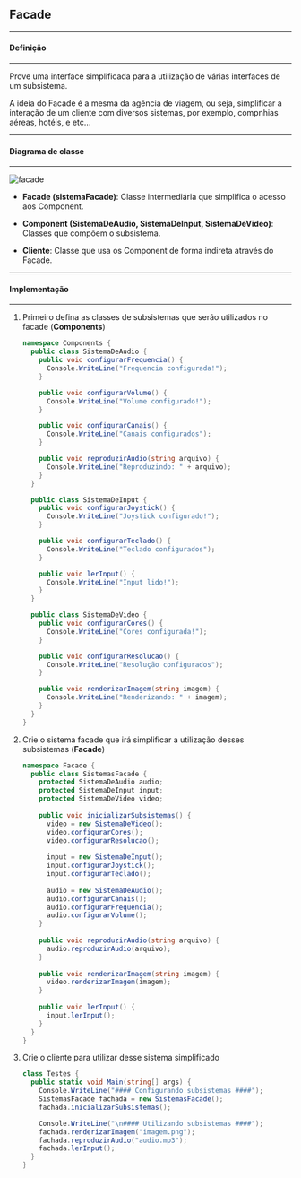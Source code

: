 ## Facade
***
#### Definição
***

Prove uma interface simplificada para a utilização de várias interfaces de um subsistema.

A ideia do Facade é a mesma da agência de viagem, ou seja, simplificar a interação de um cliente com diversos sistemas, por exemplo, compnhias
aéreas, hotéis, e etc...

***
#### Diagrama de classe
***

![facade](https://cloud.githubusercontent.com/assets/14116020/26124391/9f9dd048-3a54-11e7-90d4-7ea618a4cb2c.png)

* **Facade (sistemaFacade)**: Classe intermediária que simplifica o acesso aos Component.

* **Component (SistemaDeAudio, SistemaDeInput, SistemaDeVideo)**: Classes que compõem o subsistema.

* **Cliente**: Classe que usa os Component de forma indireta através do Facade.

***
#### Implementação
***

1. Primeiro defina as classes de subsistemas que serão utilizados no facade (**Components**)

    ```c#
    namespace Components {
      public class SistemaDeAudio {
        public void configurarFrequencia() {
          Console.WriteLine("Frequencia configurada!");
        }
    
        public void configurarVolume() {
          Console.WriteLine("Volume configurado!");
        }
    
        public void configurarCanais() {
          Console.WriteLine("Canais configurados");
        }
    
        public void reproduzirAudio(string arquivo) {
          Console.WriteLine("Reproduzindo: " + arquivo);
        }
      }
    
      public class SistemaDeInput {
        public void configurarJoystick() {
          Console.WriteLine("Joystick configurado!");
        }
    
        public void configurarTeclado() {
          Console.WriteLine("Teclado configurados");
        }
    
        public void lerInput() {
          Console.WriteLine("Input lido!");
        }
      }
    
      public class SistemaDeVideo {
        public void configurarCores() {
          Console.WriteLine("Cores configurada!");
        }
    
        public void configurarResolucao() {
          Console.WriteLine("Resolução configurados");
        }
    
        public void renderizarImagem(string imagem) {
          Console.WriteLine("Renderizando: " + imagem);
        }
      }
    }
    ```

2. Crie o sistema facade que irá simplificar a utilização desses subsistemas (**Facade**)

    ```c#
    namespace Facade {
      public class SistemasFacade {
        protected SistemaDeAudio audio;
        protected SistemaDeInput input;
        protected SistemaDeVideo video;
      
        public void inicializarSubsistemas() {
          video = new SistemaDeVideo();
          video.configurarCores();
          video.configurarResolucao();
      
          input = new SistemaDeInput();
          input.configurarJoystick();
          input.configurarTeclado();
      
          audio = new SistemaDeAudio();
          audio.configurarCanais();
          audio.configurarFrequencia();
          audio.configurarVolume();
        }
      
        public void reproduzirAudio(string arquivo) {
          audio.reproduzirAudio(arquivo);
        }
      
        public void renderizarImagem(string imagem) {
          video.renderizarImagem(imagem);
        }
      
        public void lerInput() {
          input.lerInput();
        }
      }
    }
    ```

3. Crie o cliente para utilizar desse sistema simplificado

    ```c#
    class Testes {
      public static void Main(string[] args) {
        Console.WriteLine("#### Configurando subsistemas ####");
        SistemasFacade fachada = new SistemasFacade();
        fachada.inicializarSubsistemas();
    
        Console.WriteLine("\n#### Utilizando subsistemas ####");
        fachada.renderizarImagem("imagem.png");
        fachada.reproduzirAudio("audio.mp3");
        fachada.lerInput();
      }
    }
    ```

